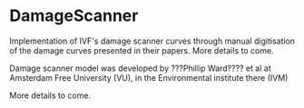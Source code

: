 # DamageScanner
Implementation of IVF's damage scanner curves through manual digitisation of the damage curves presented in their papers. More details to come. 

Damage scanner model was developed by ???Phillip Ward???? et al at Amsterdam Free University (VU), in the Environmental institute there (IVM)

More details to come.
